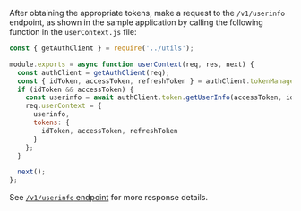 
After obtaining the appropriate tokens, make a request to the `/v1/userinfo` endpoint, as shown in the sample application by calling the following function in the `userContext.js` file:

```javascript
const { getAuthClient } = require('../utils');

module.exports = async function userContext(req, res, next) {
  const authClient = getAuthClient(req);
  const { idToken, accessToken, refreshToken } = authClient.tokenManager.getTokensSync();
  if (idToken && accessToken) {
    const userinfo = await authClient.token.getUserInfo(accessToken, idToken);
    req.userContext = {
      userinfo,
      tokens: {
        idToken, accessToken, refreshToken
      }
    };
  }

  next();
};
```

See [`/v1/userinfo` endpoint](/docs/reference/api/oidc/#userinfo) for more response details.
